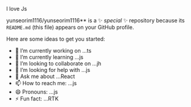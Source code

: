 I love Js 

yunseorim1116/yunseorim1116** is a ✨ _special_ ✨ repository because its `README.md` (this file) appears on your GitHub profile.

Here are some ideas to get you started:

- 🔭 I’m currently working on ...ts
- 🌱 I’m currently learning ...js
- 👯 I’m looking to collaborate on ...jh
- 🤔 I’m looking for help with ...js
- 💬 Ask me about ...React
- 📫 How to reach me: ...js
- 😄 Pronouns: ...js
- ⚡ Fun fact: ...RTK
